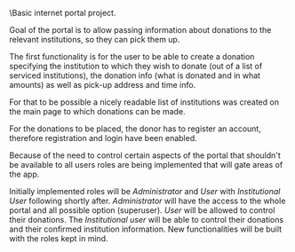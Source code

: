 \Basic internet portal project.

Goal of the portal is to allow passing information about donations to the relevant institutions, so they can pick them up.

The first functionality is for the user to be able to create a donation specifying the institution
to which they wish to donate (out of a list of serviced institutions), the donation info (what is donated
and in what amounts) as well as pick-up address and time info.

For that to be possible a nicely readable list of institutions was created on the main page to which donations can be made.

For the donations to be placed, the donor has to register an account, therefore registration and login have been enabled.

Because of the need to control certain aspects of the portal that shouldn't be available to all users roles are being
implemented that will gate areas of the app.

Initially implemented roles will be _Administrator_ and _User_ with _Institutional User_ following shortly after. 
_Administrator_ will have the access to the whole portal and all possible option (superuser).
_User_ will be allowed to control their donations.
The _Institutional user_ will be able to control their donations and their confirmed institution information. 
New functionalities will be built with the roles kept in mind.